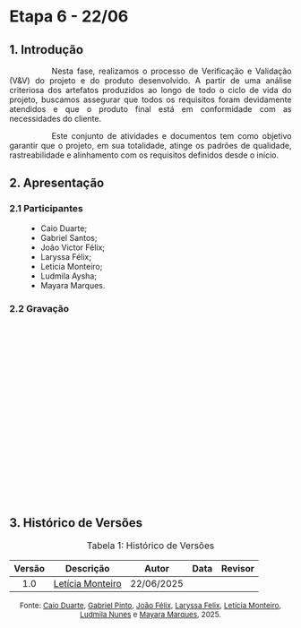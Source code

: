 # Etapa 6 - 22/06

## 1. Introdução

<div style="text-align: justify; text-indent: 2cm;">
<p>

Nesta fase, realizamos o processo de Verificação e Validação (V&V) do projeto e do produto desenvolvido. A partir de uma análise criteriosa dos artefatos produzidos ao longo de todo o ciclo de vida do projeto, buscamos assegurar que todos os requisitos foram devidamente atendidos e que o produto final está em conformidade com as necessidades do cliente.

Este conjunto de atividades e documentos tem como objetivo garantir que o projeto, em sua totalidade, atinge os padrões de qualidade, rastreabilidade e alinhamento com os requisitos definidos desde o início.

</p>

</div>

## 2. Apresentação

### 2.1 Participantes
<ul style="text-align: justify; padding-left: 4em; margin-top: 0.5em;">
<li>Caio Duarte;
<li>Gabriel Santos;
<li>João Victor Félix;
<li>Laryssa Félix;
<li>Leticia Monteiro;
<li>Ludmila Aysha;
<li>Mayara Marques.
</ul>

### 2.2 Gravação

<div>

<center>

  <iframe width="560" height="315" src="" title="YouTube video player" frameborder="0" allow="accelerometer; autoplay; clipboard-write; encrypted-media; gyroscope; picture-in-picture; web-share" referrerpolicy="strict-origin-when-cross-origin" allowfullscreen></iframe>

</center>
</div>


## 3. Histórico de Versões
<font size="3"><p style="text-align: center">Tabela 1: Histórico de Versões</p></font> 

| Versão |Descrição     |Autor                                       |Data    |Revisor|
|:-:     | :-:          | :-:                                        | :-:        |:-:|
|1.0     | [Letícia Monteiro](https://github.com/LeticiaMonteiroo)  | 22/06/2025 |   |

<font size="2"><p style="text-align: center">Fonte: [Caio Duarte](https://github.com/caioduart3), [Gabriel Pinto](https://github.com/GabrielSPinto), [João Félix](https://github.com/joaofmoreiraa), [Laryssa Felix](https://github.com/felixlaryssa), [Letícia Monteiro](https://github.com/LeticiaMonteiroo), [Ludmila Nunes](https://github.com/ludmilaaysha) e [Mayara Marques](https://github.com/maymarquee), 2025.</p></font> 